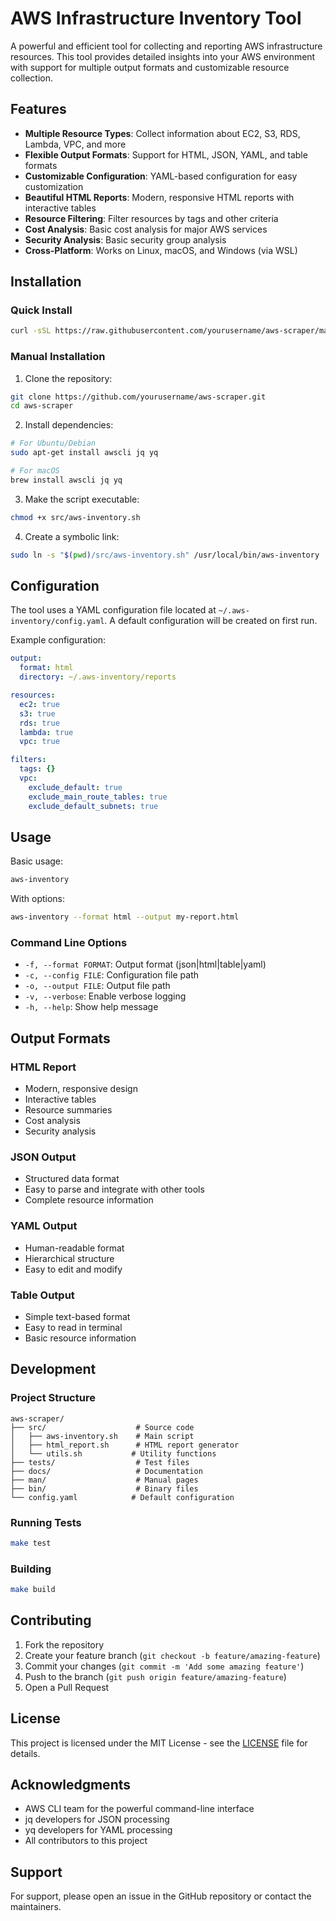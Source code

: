 # AWS Infrastructure Inventory Tool

A powerful and efficient tool for collecting and reporting AWS infrastructure resources. This tool provides detailed insights into your AWS environment with support for multiple output formats and customizable resource collection.

## Features

- **Multiple Resource Types**: Collect information about EC2, S3, RDS, Lambda, VPC, and more
- **Flexible Output Formats**: Support for HTML, JSON, YAML, and table formats
- **Customizable Configuration**: YAML-based configuration for easy customization
- **Beautiful HTML Reports**: Modern, responsive HTML reports with interactive tables
- **Resource Filtering**: Filter resources by tags and other criteria
- **Cost Analysis**: Basic cost analysis for major AWS services
- **Security Analysis**: Basic security group analysis
- **Cross-Platform**: Works on Linux, macOS, and Windows (via WSL)

## Installation

### Quick Install

```bash
curl -sSL https://raw.githubusercontent.com/yourusername/aws-scraper/main/install.sh | bash
```

### Manual Installation

1. Clone the repository:
```bash
git clone https://github.com/yourusername/aws-scraper.git
cd aws-scraper
```

2. Install dependencies:
```bash
# For Ubuntu/Debian
sudo apt-get install awscli jq yq

# For macOS
brew install awscli jq yq
```

3. Make the script executable:
```bash
chmod +x src/aws-inventory.sh
```

4. Create a symbolic link:
```bash
sudo ln -s "$(pwd)/src/aws-inventory.sh" /usr/local/bin/aws-inventory
```

## Configuration

The tool uses a YAML configuration file located at `~/.aws-inventory/config.yaml`. A default configuration will be created on first run.

Example configuration:
```yaml
output:
  format: html
  directory: ~/.aws-inventory/reports

resources:
  ec2: true
  s3: true
  rds: true
  lambda: true
  vpc: true

filters:
  tags: {}
  vpc:
    exclude_default: true
    exclude_main_route_tables: true
    exclude_default_subnets: true
```

## Usage

Basic usage:
```bash
aws-inventory
```

With options:
```bash
aws-inventory --format html --output my-report.html
```

### Command Line Options

- `-f, --format FORMAT`: Output format (json|html|table|yaml)
- `-c, --config FILE`: Configuration file path
- `-o, --output FILE`: Output file path
- `-v, --verbose`: Enable verbose logging
- `-h, --help`: Show help message

## Output Formats

### HTML Report
- Modern, responsive design
- Interactive tables
- Resource summaries
- Cost analysis
- Security analysis

### JSON Output
- Structured data format
- Easy to parse and integrate with other tools
- Complete resource information

### YAML Output
- Human-readable format
- Hierarchical structure
- Easy to edit and modify

### Table Output
- Simple text-based format
- Easy to read in terminal
- Basic resource information

## Development

### Project Structure

```
aws-scraper/
├── src/                    # Source code
│   ├── aws-inventory.sh    # Main script
│   ├── html_report.sh      # HTML report generator
│   └── utils.sh           # Utility functions
├── tests/                  # Test files
├── docs/                   # Documentation
├── man/                    # Manual pages
├── bin/                    # Binary files
└── config.yaml            # Default configuration
```

### Running Tests

```bash
make test
```

### Building

```bash
make build
```

## Contributing

1. Fork the repository
2. Create your feature branch (`git checkout -b feature/amazing-feature`)
3. Commit your changes (`git commit -m 'Add some amazing feature'`)
4. Push to the branch (`git push origin feature/amazing-feature`)
5. Open a Pull Request

## License

This project is licensed under the MIT License - see the [LICENSE](LICENSE) file for details.

## Acknowledgments

- AWS CLI team for the powerful command-line interface
- jq developers for JSON processing
- yq developers for YAML processing
- All contributors to this project

## Support

For support, please open an issue in the GitHub repository or contact the maintainers.
